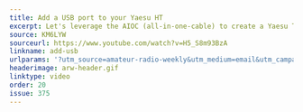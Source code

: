 ```yaml
---
title: Add a USB port to your Yaesu HT
excerpt: Let's leverage the AIOC (all-in-one-cable) to create a Yaesu TNC/data interface.
source: KM6LYW
sourceurl: https://www.youtube.com/watch?v=H5_S8m93BzA
linkname: add-usb
urlparams: '?utm_source=amateur-radio-weekly&utm_medium=email&utm_campaign=newsletter'
headerimage: arw-header.gif
linktype: video
order: 20
issue: 375
---
```

